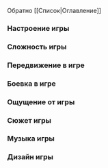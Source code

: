 Обратно [[Список|Оглавление]]
### Настроение игры
### Сложность игры
### Передвижение в игре
### Боевка в игре
### Ощущение от игры
### Сюжет игры
### Музыка игры
### Дизайн игры